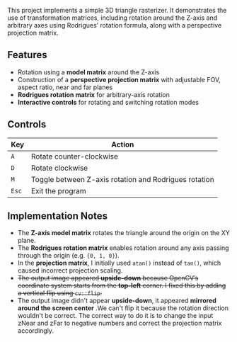 This project implements a simple 3D triangle rasterizer. It demonstrates the use of transformation matrices, including rotation around the Z-axis and arbitrary axes using Rodrigues’ rotation formula, along with a perspective projection matrix.


## Features

- Rotation using a **model matrix** around the Z-axis
- Construction of a **perspective projection matrix** with adjustable FOV, aspect ratio, near and far planes
- **Rodrigues rotation matrix** for arbitrary-axis rotation
- **Interactive controls** for rotating and switching rotation modes


## Controls

| Key | Action |
|-----|--------|
| `A` | Rotate counter-clockwise |
| `D` | Rotate clockwise |
| `M` | Toggle between Z-axis rotation and Rodrigues rotation |
| `Esc` | Exit the program |


## Implementation Notes

- The **Z-axis model matrix** rotates the triangle around the origin on the XY plane.
- The **Rodrigues rotation matrix** enables rotation around any axis passing through the origin (e.g. `{0, 1, 0}`).
- In the **projection matrix**, I initially used `atan()` instead of `tan()`, which caused incorrect projection scaling.
- ~~The output image appeared **upside-down** because OpenCV’s coordinate system starts from the **top-left** corner. I fixed this by adding a vertical flip using `cv::flip`.~~
- The output image didn't appear **upside-down**, it appeared **mirrored around the screen center** .We can't flip it because the rotation direction wouldn't be correct. The correct way to do it is to change the input zNear and zFar to negative numbers and correct the projection matrix accordingly.